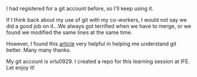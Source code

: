 <p>I had registered for a git account before, so I'll keep using it. </p>
<p>If I think back about my use of git with my co-workers, I would not say we did a good job on it...We always got terrified when we have to merge, or we found we modified the same lines at the same time.</p>
However, I found this <a href="http://ife.baidu.com/note/list?isElite=1&courseId=1&orderBy=approveCount
">article</a> very helpful in helping me understand git better. Many many thanks.

<p>My git account is xrlu0929. I created a repo for this learning session at IFE. Let enjoy it!</p>


